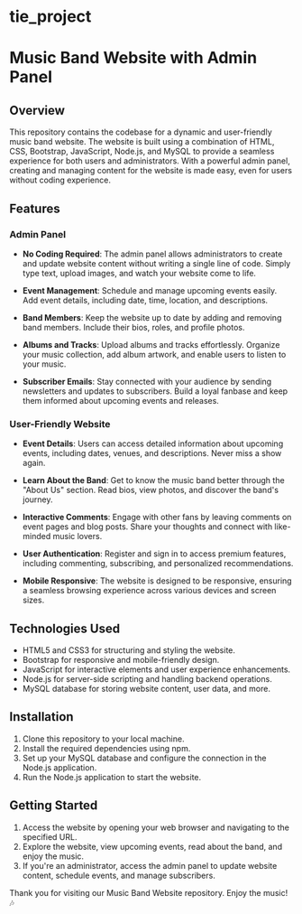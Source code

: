 # tie_project

# Music Band Website with Admin Panel


## Overview

This repository contains the codebase for a dynamic and user-friendly music band website. The website is built using a combination of HTML, CSS, Bootstrap, JavaScript, Node.js, and MySQL to provide a seamless experience for both users and administrators. With a powerful admin panel, creating and managing content for the website is made easy, even for users without coding experience.

## Features

### Admin Panel

- **No Coding Required**: The admin panel allows administrators to create and update website content without writing a single line of code. Simply type text, upload images, and watch your website come to life.

- **Event Management**: Schedule and manage upcoming events easily. Add event details, including date, time, location, and descriptions.

- **Band Members**: Keep the website up to date by adding and removing band members. Include their bios, roles, and profile photos.

- **Albums and Tracks**: Upload albums and tracks effortlessly. Organize your music collection, add album artwork, and enable users to listen to your music.

- **Subscriber Emails**: Stay connected with your audience by sending newsletters and updates to subscribers. Build a loyal fanbase and keep them informed about upcoming events and releases.

### User-Friendly Website

- **Event Details**: Users can access detailed information about upcoming events, including dates, venues, and descriptions. Never miss a show again.

- **Learn About the Band**: Get to know the music band better through the "About Us" section. Read bios, view photos, and discover the band's journey.

- **Interactive Comments**: Engage with other fans by leaving comments on event pages and blog posts. Share your thoughts and connect with like-minded music lovers.

- **User Authentication**: Register and sign in to access premium features, including commenting, subscribing, and personalized recommendations.

- **Mobile Responsive**: The website is designed to be responsive, ensuring a seamless browsing experience across various devices and screen sizes.

## Technologies Used

- HTML5 and CSS3 for structuring and styling the website.
- Bootstrap for responsive and mobile-friendly design.
- JavaScript for interactive elements and user experience enhancements.
- Node.js for server-side scripting and handling backend operations.
- MySQL database for storing website content, user data, and more.

## Installation

1. Clone this repository to your local machine.
2. Install the required dependencies using npm.
3. Set up your MySQL database and configure the connection in the Node.js application.
4. Run the Node.js application to start the website.

## Getting Started

1. Access the website by opening your web browser and navigating to the specified URL.
2. Explore the website, view upcoming events, read about the band, and enjoy the music.
3. If you're an administrator, access the admin panel to update website content, schedule events, and manage subscribers.


Thank you for visiting our Music Band Website repository. Enjoy the music! 🎶

